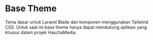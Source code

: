 # Base Theme
Tema dasar untuk Laravel Blade dan komponen menggunakan Tailwind CSS.
Untuk saat ini base theme hanya dapat mendukung aplikasi yang khusus dalam projek HaschaMedia.